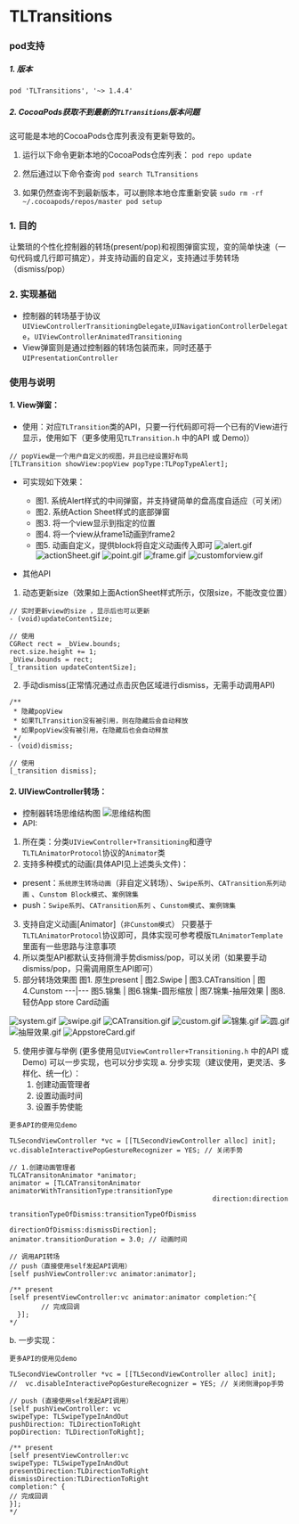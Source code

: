 # TLTransitions

### pod支持
##### 1. 版本 
```
pod 'TLTransitions', '~> 1.4.4'
```

##### 2. CocoaPods获取不到最新的`TLTransitions`版本问题
这可能是本地的CocoaPods仓库列表没有更新导致的。

1. 运行以下命令更新本地的CocoaPods仓库列表：
``` pod repo update ```

2. 然后通过以下命令查询
``` pod search TLTransitions ```

3. 如果仍然查询不到最新版本，可以删除本地仓库重新安装
```sudo rm -rf ~/.cocoapods/repos/master pod setup```


### **1. 目的**
让繁琐的个性化控制器的转场(present/pop)和视图弹窗实现，变的简单快速（一句代码或几行即可搞定），并支持动画的自定义，支持通过手势转场（dismiss/pop）

### **2. 实现基础** 
- 控制器的转场基于协议`UIViewControllerTransitioningDelegate`,`UINavigationControllerDelegate`，`UIViewControllerAnimatedTransitioning`
 - View弹窗则是通过控制器的转场包装而来，同时还基于`UIPresentationController`

### **使用与说明**
####  1. View弹窗：
- 使用：对应`TLTransition`类的API，只要一行代码即可将一个已有的View进行显示，使用如下（更多使用见`TLTransition.h` 中的API 或 Demo)）
```objc
// popView是一个用户自定义的视图，并且已经设置好布局
[TLTransition showView:popView popType:TLPopTypeAlert];
```

- 可实现如下效果：
    - 图1. 系统Alert样式的中间弹窗，并支持键简单的盘高度自适应（可关闭）
    - 图2. 系统Action Sheet样式的底部弹窗
    - 图3. 将一个view显示到指定的位置
    - 图4. 将一个view从frame1动画到frame2
    - 图5. 动画自定义，提供block将自定义动画传入即可
   ![alert.gif](https://upload-images.jianshu.io/upload_images/3333500-a1862b84e09c65cd.gif?imageMogr2/auto-orient/strip)
   ![actionSheet.gif](https://upload-images.jianshu.io/upload_images/3333500-b6f9d07cd39f6347.gif?imageMogr2/auto-orient/strip)
   ![point.gif](https://upload-images.jianshu.io/upload_images/3333500-8400581effaabdaa.gif?imageMogr2/auto-orient/strip)
   ![frame.gif](https://upload-images.jianshu.io/upload_images/3333500-ada674cbd225e62d.gif?imageMogr2/auto-orient/strip)
  ![customforview.gif](https://upload-images.jianshu.io/upload_images/3333500-1036eb2a60e89ae4.gif?imageMogr2/auto-orient/strip)

- 其他API
1. 动态更新size（效果如上面ActionSheet样式所示，仅限size，不能改变位置）

```objc
// 实时更新view的size ，显示后也可以更新
- (void)updateContentSize;

// 使用
CGRect rect = _bView.bounds;
rect.size.height += 1;
_bView.bounds = rect;
[_transition updateContentSize];
```
2. 手动dismiss(正常情况通过点击灰色区域进行dismiss，无需手动调用API)
```objc
/**
 * 隐藏popView
 * 如果TLTransition没有被引用，则在隐藏后会自动释放
 * 如果popView没有被引用，在隐藏后也会自动释放
 */
- (void)dismiss;

// 使用
[_transition dismiss];
```

#### 2. UIViewController转场：
- 控制器转场思维结构图
   ![思维结构图](https://upload-images.jianshu.io/upload_images/3333500-58489f3c2cb8e169.png?imageMogr2/auto-orient/strip%7CimageView2/2/w/1240)
 - API:
1. 所在类：分类`UIViewController+Transitioning`和遵守`TLTLAnimatorProtocol`协议的`Animator`类
2. 支持多种模式的动画(具体API见上述类头文件)：
  - present：`系统原生转场动画`（非自定义转场）、`Swipe系列`、`CATransition系列动画` 、`Cunstom Block模式`、`案例锦集`
 - push：`Swipe系列`、`CATransition系列` 、`Cunstom模式`、`案例锦集`
3. 支持自定义动画[Animator]（`非Cunstom模式`）
只要基于`TLTLAnimatorProtocol`协议即可，具体实现可参考模版`TLAnimatorTemplate`里面有一些思路与注意事项
4. 所以类型API都默认支持侧滑手势dismiss/pop，可以关闭（如果要手动dismiss/pop，只需调用原生API即可）
4. 部分转场效果图
图1. 原生present | 图2.Swipe | 图3.CATransition | 图4.Cunstom
---|---
图5.锦集 | 图6.锦集-圆形缩放 | 图7.锦集-抽屉效果 | 图8.轻仿App store Card动画

![system.gif](https://upload-images.jianshu.io/upload_images/3333500-40355d0619cbb726.gif?imageMogr2/auto-orient/strip)
![swipe.gif](https://upload-images.jianshu.io/upload_images/3333500-080df94e9d1cd8ec.gif?imageMogr2/auto-orient/strip)
![CATransition.gif](https://upload-images.jianshu.io/upload_images/3333500-6b16c504fca3dbca.gif?imageMogr2/auto-orient/strip)
![custom.gif](https://upload-images.jianshu.io/upload_images/3333500-8727ef6aadda6a5d.gif?imageMogr2/auto-orient/strip)
![锦集.gif](https://upload-images.jianshu.io/upload_images/3333500-a935d0c0a257c0bf.gif?imageMogr2/auto-orient/strip)
![圆.gif](https://upload-images.jianshu.io/upload_images/3333500-d7aed12dd5e9a248.gif?imageMogr2/auto-orient/strip)
![抽屉效果.gif](https://upload-images.jianshu.io/upload_images/3333500-01d9e607ac5b81fc.gif?imageMogr2/auto-orient/strip)
![AppstoreCard.gif](https://upload-images.jianshu.io/upload_images/3333500-ef510b6bbba569bc.gif?imageMogr2/auto-orient/strip)

5. 使用步骤与举例 (更多使用见`UIViewController+Transitioning.h` 中的API 或 Demo)
可以一步实现，也可以分步实现
  a. 分步实现（建议使用，更灵活、多样化、统一化）：
    1. 创建动画管理者
    2. 设置动画时间
    3. 设置手势使能
```objc
更多API的使用见demo

TLSecondViewController *vc = [[TLSecondViewController alloc] init];
vc.disableInteractivePopGestureRecognizer = YES; // 关闭手势

// 1.创建动画管理者
TLCATransitonAnimator *animator;
animator = [TLCATransitonAnimator animatorWithTransitionType:transitionType
                                                   direction:direction
                                     transitionTypeOfDismiss:transitionTypeOfDismiss
                                          directionOfDismiss:dismissDirection];
animator.transitionDuration = 3.0; // 动画时间

// 调用API转场
// push（直接使用self发起API调用）
[self pushViewController:vc animator:animator]; 

/** present
[self presentViewController:vc animator:animator completion:^{
        // 完成回调
  }];
*/
```
b. 一步实现：
```objc
更多API的使用见demo

TLSecondViewController *vc = [[TLSecondViewController alloc] init];
//  vc.disableInteractivePopGestureRecognizer = YES; // 关闭侧滑pop手势

// push (直接使用self发起API调用）
[self pushViewController: vc
swipeType: TLSwipeTypeInAndOut
pushDirection: TLDirectionToRight
popDirection: TLDirectionToRight];

/** present
[self presentViewController:vc
swipeType: TLSwipeTypeInAndOut
presentDirection:TLDirectionToRight
dismissDirection:TLDirectionToRight
completion:^ {
// 完成回调
}];
*/
```

